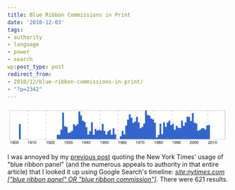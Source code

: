 ```yaml
---
title: Blue Ribbon Commissions in Print
date: '2010-12-03'
tags:
- authority
- language
- power
- search
wp:post_type: post
redirect_from:
- 2010/12/blue-ribbon-commissions-in-print/
- "?p=2342"
---
```


[ ![](/uploads/2010-12-03-Blue-Ribbon-Commissions-in-Print/blue-ribbon-commission-500x90.png "blue ribbon commission") ](/uploads/2010-12-03-Blue-Ribbon-Commissions-in-Print/blue-ribbon-commission.png)

I was annoyed by my [previous post](http://www.island94.org/2010/12/proposals-to-change-the-tax-deductibility-of-donations/) quoting the New York Times' usage of "blue ribbon panel" (and the numerous appeals to authority in that entire article) that I looked it up using Google Search's timeline: _[site:nytimes.com ["blue ribbon panel" OR "blue ribbon commission"]](http://www.google.com/search?tbs=tl:1&q=site:nytimes.com+[%22blue+ribbon+panel%22+OR+%22blue+ribbon+commission%22])._ There were 621 results.
